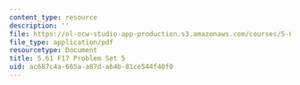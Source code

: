 ```yaml
---
content_type: resource
description: ''
file: https://ol-ocw-studio-app-production.s3.amazonaws.com/courses/5-61-physical-chemistry-fall-2017/ac687c4a665aa87da64b81ce544f40f0_MIT5_61F17_pset5.pdf
file_type: application/pdf
resourcetype: Document
title: 5.61 F17 Problem Set 5
uid: ac687c4a-665a-a87d-a64b-81ce544f40f0
---
```

